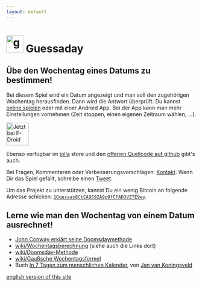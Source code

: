```yaml
---
layout: default
---
```

<h1><img class="guessaday-icon" alt="guessaday icon" src="{{ site.baseurl }}/assets/images/ic_launcher-web.png" width="45"/>  Guessaday</h1>
<h2>Übe den Wochentag eines Datums zu bestimmen!
</h2>
Bei diesem Spiel wird ein Datum angezeigt und man soll den zugehörigen Wochentag herausfinden. Dann wird die Antwort überprüft. Du kannst <a href="{{ site.baseurl }}/guessaday/play/de">online spielen</a> oder mit einer Android App. Bei der App kann man mehr Einstellungen vornehmen (Zeit stoppen, einen eigenen Zeitraum wählen, ...).


 [<img src="https://f-droid.org/badge/get-it-on-de.png"
       alt="Jetzt bei F-Droid"
       height="60">](https://f-droid.org/packages/com.goltzkiste.guessaday/)

<p>Ebenso verfügbar im <a href="http://jolla.com/">jolla</a> store und den <a href="https://github.com/mo271/guessaday">offenen Quellcode auf github</a> gibt's auch.

</p>
<p>Bei Fragen, Kommentaren oder Verbesserungsvorschlägen: <a href="{{ site.baseurl }}/contact">Kontakt</a>. Wenn Dir das Spiel gefällt, schreibe einen
<a href="https://twitter.com/share?ref_src=twsrc%5Etfw" class="twitter-share-button" data-text="Kannst Du den Wochentag für ein Datum im Kopf ausrechnen? Dann schau Dir dieses Spiel an!" data-url="https://firsching.ch/guessaday/" data-via="MoritzFirsching" data-hashtags="guessaday" data-related="MoritzFirsching" data-dnt="true" data-show-count="false">Tweet</a><script async src="https://platform.twitter.com/widgets.js" charset="utf-8"></script>.
</p>

Um das Projekt zu unterstützen, kannst Du ein wenig Bitcoin an folgende Adresse schicken: [`1Guessas8CtCA9S9ZA9p9fCFAD3VZTE9ey`](bitcoin:1Guessas8CtCA9S9ZA9p9fCFAD3VZTE9ey).
<div class="noprint">
<h2>Lerne wie man den Wochentag von einem Datum ausrechnet!</h2>
<!--<p>A few links:
</p>-->
<ul>
<li><span>
<a href="https://www.youtube.com/watch?v=T_nQG-Bzxsg">John Conway erklärt seine Doomsdaymethode</a>
 </span></li>
<li><span>
<a href="http://de.wikipedia.org/wiki/Wochentagsberechnung">wiki/Wochentagsberechnung</a> (siehe auch die Links dort)
 </span></li>
 <li><span>
 <a href="http://de.wikipedia.org/wiki/Doomsday-Methode">wiki/Doomsday-Methode</a>
  </span></li>
  <li><span>
  <a href="http://de.wikipedia.org/wiki/Gaußsche_Wochentagsformel">wiki/Gaußsche Wochentagsformel</a>
   </span></li>
<li><span>
Buch <a  href="http://www.amazon.de//dp/1484113667">In 7 Tagen zum menschlichen Kalender</a>, von <a href="http://vankoningsveld.de/">Jan van Koningsveld</a>
 </span></li>
 </ul>
</div><div class="noprint">
<a class="select_language" href="{{ site.baseurl }}/guessaday">english version of this site</a>
</div>
